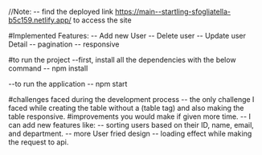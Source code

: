 //Note:
-- find the deployed link https://main--startling-sfogliatella-b5c159.netlify.app/ to access the site

#Implemented Features:
-- Add new User
-- Delete user
-- Update user Detail
-- pagination
-- responsive 

#to run the project
--first, install all the dependencies with the below command
-- npm install 

--to run the application
-- npm start


#challenges faced during the development process 
-- the only challenge I faced while creating the table without a (table tag) and also making the table responsive.
#improvements you would make if given more time.
-- I can add new features like:
    -- sorting users based on their ID, name, email, and department.
-- more User fried design 
-- loading effect while making the request to api.
